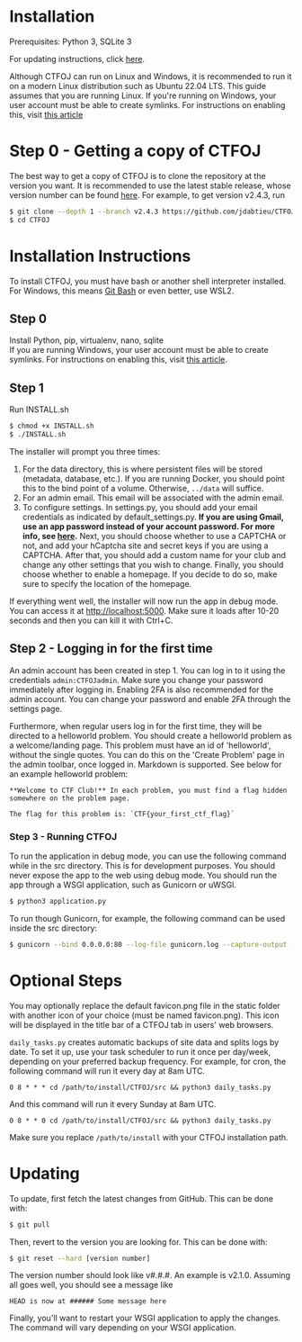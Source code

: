 # Installation
Prerequisites: Python 3, SQLite 3

For updating instructions, click [here](#updating).

Although CTFOJ can run on Linux and Windows, it is recommended to run it
on a modern Linux distribution such as Ubuntu 22.04 LTS. This guide assumes that
you are running Linux. If you're running on Windows, your user account must
be able to create symlinks. For instructions on enabling this, visit
[this article](https://portal.perforce.com/s/article/3472)

# Step 0 - Getting a copy of CTFOJ
The best way to get a copy of CTFOJ is to clone the repository at the version
you want. It is recommended to use the latest stable release, whose version
number can be found [here](https://github.com/jdabtieu/CTFOJ/releases). For
example, to get version v2.4.3, run
```bash
$ git clone --depth 1 --branch v2.4.3 https://github.com/jdabtieu/CTFOJ.git
$ cd CTFOJ
```

# Installation Instructions
To install CTFOJ, you must have bash or another shell interpreter installed. For
Windows, this means [Git Bash](https://git-scm.com/downloads) or even better,
use WSL2.

## Step 0
Install Python, pip, virtualenv, nano, sqlite<br>
If you are running Windows, your user account must be able to create symlinks.
For instructions on enabling this, visit
[this article](https://portal.perforce.com/s/article/3472).

## Step 1
Run INSTALL.sh
```bash
$ chmod +x INSTALL.sh
$ ./INSTALL.sh
```

The installer will prompt you three times:
1. For the data directory, this is where persistent files will be stored
(metadata, database, etc.). If you are running Docker, you should point this to
the bind point of a volume. Otherwise, `../data` will suffice.
2. For an admin email. This email will be associated with the admin email.
3. To configure settings. In settings.py, you should add your email credentials
as indicated by default_settings.py. **If you are using Gmail, use an app
password instead of your account password. For more info, see
[here](https://support.google.com/accounts/answer/185833).**
Next, you should choose whether to use a CAPTCHA or not, and add your hCaptcha
site and secret keys if you are using a CAPTCHA. After that, you should add a
custom name for your club and change any other settings that you wish to change.
Finally, you should choose whether to enable a homepage. If you decide to do so,
make sure to specify the location of the homepage.

If everything went well, the installer will now run the app in debug mode. You
can access it at <http://localhost:5000>. Make sure it loads after 10-20 seconds
and then you can kill it with Ctrl+C.

## Step 2 - Logging in for the first time
An admin account has been created in step 1. You can log in to it using the
credentials `admin:CTFOJadmin`. Make sure you change your password immediately
after logging in. Enabling 2FA is also recommended for the admin account. You
can change your password and enable 2FA through the settings page.

Furthermore, when regular users log in for the first time, they will be directed
to a helloworld problem. You should create a helloworld problem as a
welcome/landing page. This problem must have an id of 'helloworld', without the
single quotes. You can do this on the 'Create Problem' page in the admin
toolbar, once logged in. Markdown is supported. See below for an example
helloworld problem:
```
**Welcome to CTF Club!** In each problem, you must find a flag hidden somewhere on the problem page.

The flag for this problem is: `CTF{your_first_ctf_flag}`
```

### Step 3 - Running CTFOJ
To run the application in debug mode, you can use the following command while in
the src directory. This is for development purposes. You should never expose the
app to the web using debug mode. You should run the app through a WSGI
application, such as Gunicorn or uWSGI.
```bash
$ python3 application.py
```

To run though Gunicorn, for example, the following command can be used inside the src directory:
```bash
$ gunicorn --bind 0.0.0.0:80 --log-file gunicorn.log --capture-output -w 4 wsgi:app
```

# Optional Steps
You may optionally replace the default favicon.png file in the static folder
with another icon of your choice (must be named favicon.png). This icon will be
displayed in the title bar of a CTFOJ tab in users' web browsers.

`daily_tasks.py` creates automatic backups of site data and splits logs by
date. To set it up, use your task scheduler to run it once per day/week, 
depending on your preferred backup frequency. For example, for cron, the following
command will run it every day at 8am UTC.
```cron
0 8 * * * cd /path/to/install/CTFOJ/src && python3 daily_tasks.py
```
And this command will run it every Sunday at 8am UTC.
```cron
0 8 * * 0 cd /path/to/install/CTFOJ/src && python3 daily_tasks.py
```
Make sure you replace `/path/to/install` with your CTFOJ installation path.

# Updating
To update, first fetch the latest changes from GitHub. This can be done with:
```bash
$ git pull
```

Then, revert to the version you are looking for. This can be done with:
```bash
$ git reset --hard [version number]
```
The version number should look like v#.#.#. An example is v2.1.0. Assuming all
goes well, you should see a message like
```
HEAD is now at ###### Some message here
```

Finally, you'll want to restart your WSGI application to apply the changes.
The command will vary depending on your WSGI application.
